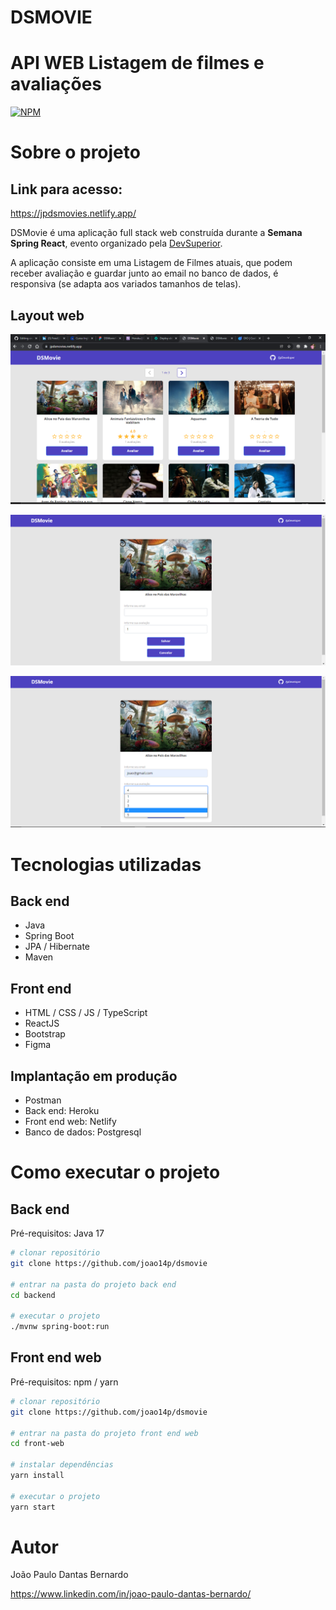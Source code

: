 # DSMOVIE  
# API WEB Listagem de filmes e avaliações

[![NPM](https://img.shields.io/npm/l/react)](https://github.com/joao14p/crud-favafx-jdbc/blob/master/LICENSE)  

# Sobre o projeto
## Link para acesso:
https://jpdsmovies.netlify.app/

DSMovie é uma aplicação full stack web construída durante a **Semana Spring React**, evento organizado pela [DevSuperior](https://devsuperior.com "Site da DevSuperior").

A aplicação consiste em uma Listagem de Filmes atuais, que podem receber avaliação e guardar junto ao email no banco de dados, é responsiva (se adapta aos variados tamanhos de telas).

## Layout web
![Web 1](https://github.com/joao14p/dsmovie/blob/main/assets/layout%20pg%20inicial.png?raw=true)

![Web 2](https://github.com/joao14p/dsmovie/blob/main/assets/layout%20form.png?raw=true)

![Web 3](https://github.com/joao14p/dsmovie/blob/main/assets/layout%20form%202.png?raw=true)


# Tecnologias utilizadas
## Back end
- Java
- Spring Boot
- JPA / Hibernate
- Maven
## Front end
- HTML / CSS / JS / TypeScript
- ReactJS
- Bootstrap
- Figma
## Implantação em produção
- Postman
- Back end: Heroku
- Front end web: Netlify
- Banco de dados: Postgresql

# Como executar o projeto

## Back end
Pré-requisitos: Java 17

```bash
# clonar repositório
git clone https://github.com/joao14p/dsmovie

# entrar na pasta do projeto back end
cd backend

# executar o projeto
./mvnw spring-boot:run
```

## Front end web
Pré-requisitos: npm / yarn

```bash
# clonar repositório
git clone https://github.com/joao14p/dsmovie

# entrar na pasta do projeto front end web
cd front-web

# instalar dependências
yarn install

# executar o projeto
yarn start
```

# Autor

João Paulo Dantas Bernardo

https://www.linkedin.com/in/joao-paulo-dantas-bernardo/
